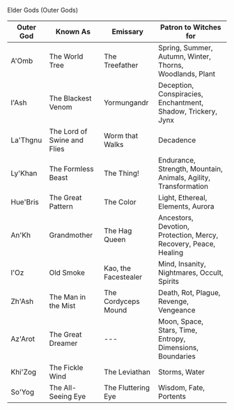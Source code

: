 Elder Gods (Outer Gods)

| Outer God | Known As | Emissary | Patron to Witches for |
| --- | --- | --- | --- |
| A'Omb | The World Tree | The Treefather | Spring, Summer, Autumn, Winter, Thorns, Woodlands, Plant |
| I'Ash | The Blackest Venom | Yormungandr | Deception, Conspiracies, Enchantment, Shadow, Trickery, Jynx |
| La'Thgnu | The Lord of Swine and Flies | Worm that Walks | Decadence |
| Ly'Khan | The Formless Beast | The Thing! | Endurance, Strength, Mountain, Animals, Agility, Transformation |
| Hue'Bris | The Great Pattern | The Color | Light, Ethereal, Elements, Aurora|
| An'Kh | Grandmother | The Hag Queen | Ancestors, Devotion, Protection, Mercy, Recovery, Peace, Healing |
| I'Oz | Old Smoke | Kao, the Facestealer | Mind, Insanity, Nightmares, Occult, Spirits |
| Zh'Ash | The Man in the Mist | The Cordyceps Mound | Death, Rot, Plague, Revenge, Vengeance |
| Az'Arot | The Great Dreamer | --- | Moon, Space, Stars, Time, Entropy, Dimensions, Boundaries |
| Khi'Zog | The Fickle Wind | The Leviathan | Storms, Water |
| So'Yog | The All-Seeing Eye | The Fluttering Eye | Wisdom, Fate, Portents |